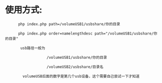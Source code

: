 # 使用方式:

          php index.php path=/volumeUSB1/usbshare/你的目录
          
          php index.php order=namelengthdesc path="/volumeUSB1/usbshare/你的目录"
          
           usb路径一般为 
           
                       /volumeUSB1/usbshare/你的目录
                       
                       /volumeUSB2/usbshare/目录名
                       
            volumeUSB后面的数字是第几个usb设备，这个需要自己尝试一下才知道
